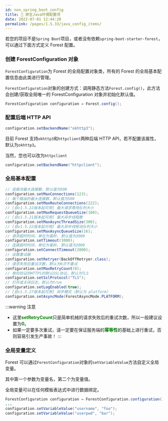 ```yaml
---
id: non_spring_boot_config
title: 🎒 原生Java环境配置项
date: 2022-07-01 12:44:20
permalink: /pages/1.5.33/java_config_items/
---
```


若您的项目不是`Spring Boot`项目，或者没有依赖`spring-boot-starter-forest`，可以通过下面方式定义 Forest 配置。

### 创建 ForestConfiguration 对象

`ForestConfiguration`为 Forest 的全局配置对象类，所有的 Forest 的全局基本配置信息由此类进行管理。

`ForestConfiguration`对象的创建方式：调用静态方法`Forest.config()`，此方法会创建/获取全局唯一的 ForestConfiguration 对象并初始化默认值。

```java
ForestConfiguration configuration = Forest.config();
```

### 配置后端 HTTP API

```java
configuration.setBackendName("okhttp3");
```

目前 Forest 支持`okhttp3`和`httpclient`两种后端 HTTP API，若不配置该属性，默认为`okhttp3`。

当然，您也可以改为`httpclient`

```java
configuration.setBackendName("httpclient");
```

### 全局基本配置

```java
// 连接池最大连接数，默认值为500
configuration.setMaxConnections(123);
// 每个路由的最大连接数，默认值为500
configuration.setMaxRouteConnections(222);
// [自v1.5.22版本起可用] 最大请求等待队列大小
configuration.setMaxRequestQueueSize(100);
// [自v1.5.21版本起可用] 最大异步线程数
configuration.setMaxAsyncThreadSize(300);
// [自v1.5.22版本起可用] 最大异步线程池队列大小
configuration.setMaxAsyncQueueSize(16);
// 请求超时时间，单位为毫秒, 默认值为3000
configuration.setTimeout(3000);
// 连接超时时间，单位为毫秒, 默认值为2000
configuration.setConnectTimeout(2000);
// 设置重试器
configuration.setRetryer(BackOffRetryer.class);
// 请求失败后重试次数，默认为0次不重试
configuration.setMaxRetryCount(0);
// 单向验证的HTTPS的默认SSL协议，默认为TLS
configuration.setSslProtocol("TLS");
// 打开或关闭日志，默认为true
configuration.setLogEnabled(true);
// [自v1.5.27版本起可用] 异步模式（默认为 platform）
configuration.setAsyncMode(ForestAsyncMode.PLATFORM);
```

:::warning 注意
* 这里<font color="green"><b>setRetryCount</b></font>只是简单机械的请求失败后的重试次数，所以一般建议设置为<font color="green"><b>0</b></font>。
* 如果一定要多次重试，请一定要在保证服务端的<font color="green"><b>幂等性</b></font>的基础上进行重试，否则容易引发生产事故！
:::


### 全局变量定义

Forest 可以通过`ForestConfiguration`对象的`setVariableValue`方法自定义全局变量。

其中第一个参数为变量名，第二个为变量值。

全局变量可以在任何模板表达式中进行数据绑定。

```java
ForestConfiguration configuration = ForestConfiguration.configuration();
...
configuration.setVariableValue("username", "foo");
configuration.setVariableValue("userpwd", "bar");
```
